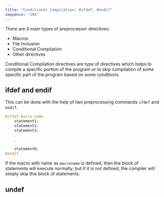 ```yaml
---
title: "Conditional Compilation: #ifdef, #endif"
sequence: "104"
---
```


There are 4 main types of preprocessor directives:

- Macros
- File Inclusion
- Conditional Compilation
- Other directives

Conditional Compilation directives are type of directives
which helps to compile a specific portion of the program or to skip compilation of some specific part of the program based on some conditions.

## ifdef and endif

This can be done with the help of two preprocessing commands `ifdef` and `endif`. 

```c++
#ifdef macro_name
    statement1;
    statement2;
    statement3;
    .
    .
    .
    statementN;
#endif
```

If the macro with name as `macroname` is defined, then the block of statements will execute normally;
but if it is not defined, the compiler will simply skip this block of statements. 

## undef



